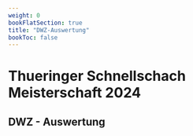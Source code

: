 ```yaml
---
weight: 0  
bookFlatSection: true
title: "DWZ-Auswertung"
bookToc: false
---
```


# Thueringer Schnellschach Meisterschaft 2024

## DWZ - Auswertung
